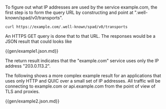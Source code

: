 
To figure out what IP addresses are used by the service example.com,
the first step is to form the query URL by constructing and point at
".well-known/spad/v0/transports".

~~~
curl https://example.com/.well-known/spad/v0/transports
~~~

An HTTPS GET query is done that to that URL. The responses would be a
JSON result that could looks like

{{gen/example1.json.md}}

The return result indicates that the "example.com" service uses only
the IP address "203.0.113.2".

The following shows a more complex example result for an applications
that uses only HTTP and QUIC over a small set of IP addresses. All
traffic will be connecting to example.com or api.example.com from the
point of view of TLS and proxies.

{{gen/example2.json.md}}


